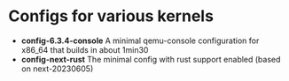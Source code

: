 # Configs for various kernels

- **config-6.3.4-console** A minimal qemu-console configuration for x86_64 that builds in about 1min30
- **config-next-rust** The minimal config with rust support enabled (based on next-20230605)
